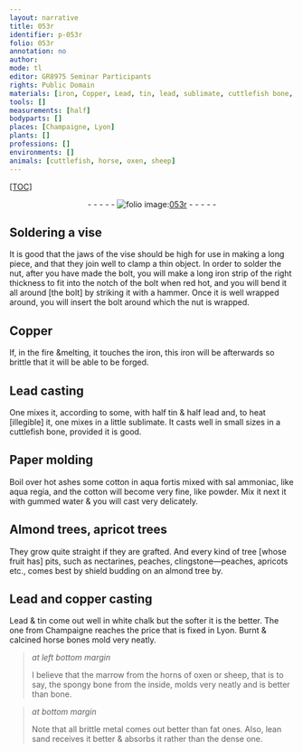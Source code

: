 ```yaml
---
layout: narrative
title: 053r
identifier: p-053r
folio: 053r
annotation: no
author:
mode: tl
editor: GR8975 Seminar Participants
rights: Public Domain
materials: [iron, Copper, Lead, tin, lead, sublimate, cuttlefish bone, Paper, ashes, cotton, aqua fortis, sal ammoniac, aqua regia, gummed water, copper, white chalk, Burnt & calcined horse bones, marrow from the horns of oxen, sheep, spongy bone, bone, brittle metal comes out better than fat, lean sand, dense one]
tools: []
measurements: [half]
bodyparts: []
places: [Champaigne, Lyon]
plants: []
professions: []
environments: []
animals: [cuttlefish, horse, oxen, sheep]
---
```


<p><a href="{{ site.baseurl }}/diplomatic/">[TOC]</a></p><div class="folio" align="center">- - - - - <a href="http://gallica.bnf.fr/ark:/12148/btv1b10500001g/f111.image" target="_blank"><img src="https://cu-mkp.github.io/2017-workshop-edition/assets/photo-icon.png" alt="folio image: " style="display:inline-block; margin-bottom:-3px;"/>053r</a> - - - - - </div>  
  

## Soldering a vise

 
It is good that the jaws of the vise should be high for use in making a long piece, and that they join well to clamp a thin object. In order to solder the nut, after you have made the bolt, you will make a long <span class="m">iron</span> strip of the right thickness to fit into the notch of the bolt when red hot, and you will bend it all around [the bolt] by striking it with a hammer. Once it is well wrapped around, you will insert the bolt around which the nut is wrapped.
 
 
  

## <span class="m">Copper</span>

 
If, in the fire &melting, it touches the <span class="m">iron</span>, this <span class="m">iron</span> will be afterwards so brittle that it will be able to be forged.
 
 
  

## <span class="m">Lead</span> casting

 
One mixes it, according to some, with <span class="ms">half</span> <span class="m">tin</span> & <span class="ms">half</span> <span class="m">lead</span> and, to <span class="add">heat</span> <span class="del">[illegible]</span> it, one mixes in a little <span class="m">sublimate</span>. It casts well in small sizes in a <span class="m"><span class="al">cuttlefish</span> bone</span>, provided it is good.
 
 
  

## <span class="m">Paper</span> molding

 
Boil <span class="add">over hot <span class="m">ashes</span></span> some <span class="m">cotton</span> in <span class="m">aqua fortis</span> mixed with <span class="m">sal ammoniac</span>, like <span class="m">aqua regia</span>, and the <span class="m">cotton</span> will become very fine, like powder. Mix it next it with <span class="m">gummed water</span> & you will cast very delicately.
 
 
  

## Almond trees, apricot trees

 
They grow quite straight if they are grafted. And every kind of tree [whose fruit has] pits, such as nectarines, peaches, clingstone—peaches, apricots etc., comes best by shield budding on an almond tree by.
 
 
  

## <span class="m">Lead</span> and <span class="m">copper</span> casting

 
<span class="m">Lead</span> & <span class="m">tin</span> come out well in <span class="m">white chalk</span> but the softer it is the better. The one from <span class="pl">Champaigne</span> reaches the price that is fixed in <span class="pl">Lyon</span>. <span class="m">Burnt & calcined <span class="al">horse</span> bones</span> mold very neatly.
 
> *at left bottom margin*
> 
> 
>   I believe that the <span class="m">marrow from the horns of <span class="al">oxen</span></span> or <span class="m"><span class="al">sheep</span></span>, that is to say, the <span class="m">spongy bone</span> from the inside, molds very neatly and is better than <span class="m">bone</span>.
 
> *at bottom margin*
> 
> 
>   Note that all <span class="m">brittle metal comes out better than fat</span> ones. Also, <span class="m">lean sand</span> receives it better & absorbs it rather than the <span class="m">dense one</span>.
 
